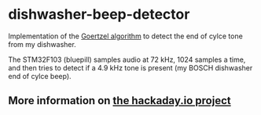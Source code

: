 # dishwasher-beep-detector
Implementation of the [Goertzel algorithm](https://en.wikipedia.org/wiki/Goertzel_algorithm) to detect the end of cylce tone from my dishwasher.

The STM32F103 (bluepill) samples audio at 72 kHz, 1024 samples a time, and then tries to detect if a 4.9 kHz tone is present (my BOSCH dishwasher end of cylce beep).

## More information on [the hackaday.io project](https://hackaday.io/project/172112-automatic-dishwasher-opener)
